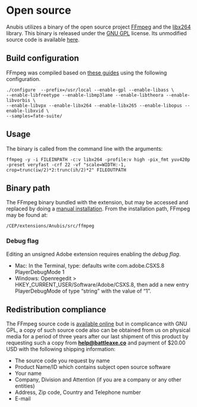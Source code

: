 # Open source

Anubis utilizes a binary of the open source project [FFmpeg](http://ffmpeg.org) and the [libx264](https://www.videolan.org/developers/x264.html) library. This binary is released under the [GNU GPL](https://www.gnu.org/licenses/old-licenses/gpl-2.0.html) license. Its unmodified source code is available [here](https://github.com/FFmpeg/FFmpeg/commits/4718d74c5888457bca49aa02187841905e259d57).

## Build configuration
FFmpeg was compiled based on [these guides](https://trac.ffmpeg.org/wiki/CompilationGuide) using the following configuration.

```
./configure  --prefix=/usr/local --enable-gpl --enable-libass \
--enable-libfreetype --enable-libmp3lame --enable-libtheora --enable-libvorbis \
--enable-libvpx --enable-libx264 --enable-libx265 --enable-libopus --enable-libxvid \
--samples=fate-suite/
```

## Usage

The binary is called from the command line with the arguments:

```
ffmpeg -y -i FILEINPATH -c:v libx264 -profile:v high -pix_fmt yuv420p -preset veryfast -crf 22 -vf "scale=WIDTH:-1, crop=trunc(iw/2)*2:trunc(ih/2)*2" FILEOUTPATH
```

## Binary path

The FFmpeg binary bundled with the extension, but may be accessed and replaced by doing a [manual installation](./#installation). From the installation path, FFmpeg may be found at:
```
/CEP/extensions/Anubis/src/ffmpeg
```

### Debug flag
Editing an unsigned Adobe extension requires enabling the *debug flag*.
- Mac: In the Terminal, type: defaults write com.adobe.CSXS.8 PlayerDebugMode 1
- Windows: Openregedit > HKEY_CURRENT_USER/Software/Adobe/CSXS.8, then add a new entry PlayerDebugMode of type “string” with the value of “1”.

## Redistribution compliance

The FFmpeg source code is [available online](https://github.com/FFmpeg/FFmpeg/commits/4718d74c5888457bca49aa02187841905e259d57) but in complicance with GNU GPL, a copy of such source code also can be obtained from us on physical media for a period of three years after our last shipment of this product by requesting such a copy from **help@battleaxe.co** and payment of $20.00 USD with the following shipping information:

- The source code you request by name
- Product Name/ID which contains subject open source software
- Your name
- Company, Division and Attention (if you are a company or any other entities)
- Address, Zip code, Country and Telephone number
- E-mail